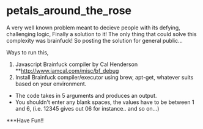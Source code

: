 petals_around_the_rose
======================

A very well known problem meant to decieve people with its defying, challenging logic, Finally a solution to it! The only thing that could solve this complexity was brainfuck! So posting the solution for general public...

Ways to run this,

1. Javascript Brainfuck compiler by Cal Henderson
**http://www.iamcal.com/misc/bf_debug
2. Install Brainfuck compiler/executor using brew, apt-get, whatever suits based on your environment.
- The code takes in 5 arguments and produces an output.
- You shouldn't enter any blank spaces, the values have to be between 1 and 6, (i.e. 12345 gives out 06 for instance.. and so on...)

***Have Fun!!
